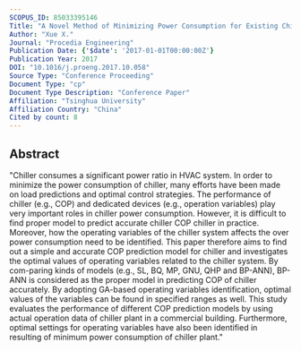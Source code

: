 ```yaml
---
SCOPUS_ID: 85033395146
Title: "A Novel Method of Minimizing Power Consumption for Existing Chiller Plant"
Author: "Xue X."
Journal: "Procedia Engineering"
Publication Date: {'$date': '2017-01-01T00:00:00Z'}
Publication Year: 2017
DOI: "10.1016/j.proeng.2017.10.058"
Source Type: "Conference Proceeding"
Document Type: "cp"
Document Type Description: "Conference Paper"
Affiliation: "Tsinghua University"
Affiliation Country: "China"
Cited by count: 8
---
```


## Abstract
"Chiller consumes a significant power ratio in HVAC system. In order to minimize the power consumption of chiller, many efforts have been made on load predictions and optimal control strategies. The performance of chiller (e.g., COP) and dedicated devices (e.g., operation variables) play very important roles in chiller power consumption. However, it is difficult to find proper model to predict accurate chiller COP chiller in practice. Moreover, how the operating variables of the chiller system affects the over power consumption need to be identified. This paper therefore aims to find out a simple and accurate COP prediction model for chiller and investigates the optimal values of operating variables related to the chiller system. By com-paring kinds of models (e.g., SL, BQ, MP, GNU, QHP and BP-ANN), BP-ANN is considered as the proper model in predicting COP of chiller accurately. By adopting GA-based operating variables identification, optimal values of the variables can be found in specified ranges as well. This study evaluates the performance of different COP prediction models by using actual operation data of chiller plant in a commercial building. Furthermore, optimal settings for operating variables have also been identified in resulting of minimum power consumption of chiller plant."
